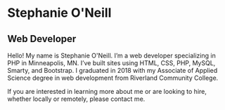 # Stephanie O'Neill
## Web Developer

Hello! My name is Stephanie O'Neill. I’m a web developer specializing in PHP in Minneapolis, MN. I’ve built sites using HTML, CSS, PHP, MySQL, Smarty, and Bootstrap. I graduated in 2018 with my Associate of Applied Science degree in web development from Riverland Community College.

If you are interested in learning more about me or are looking to hire, whether locally or remotely, please contact me.
